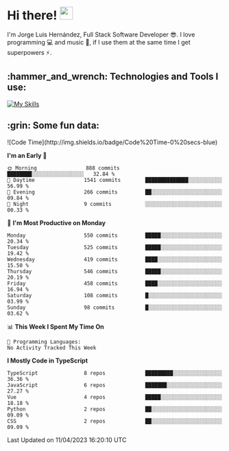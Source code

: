 <h1 align="left">
 <abc>
  <br>Hi there! <img src="https://user-images.githubusercontent.com/42378118/110234147-e3259600-7f4e-11eb-95be-0c4047144dea.gif" width="30"><br>
 </abc>
</h1>

I'm Jorge Luis Hernández, Full Stack Software Developer :sunglasses:. I love programming :computer: and music :musical_score:, if I use them at the same time I get superpowers :zap:. 


<h2 align="left">:hammer_and_wrench: Technologies and Tools I use:</h2>

[![My Skills](https://skillicons.dev/icons?i=js,ts,html,css,py,vue,react,next,nest,postgres,mysql)](https://skillicons.dev)

<h2 align="left">:grin: Some fun data:</h2>
<!--START_SECTION:waka-->
![Code Time](http://img.shields.io/badge/Code%20Time-0%20secs-blue)

**I'm an Early 🐤** 

```text
🌞 Morning                888 commits         ████████░░░░░░░░░░░░░░░░░   32.84 % 
🌆 Daytime                1541 commits        ██████████████░░░░░░░░░░░   56.99 % 
🌃 Evening                266 commits         ██░░░░░░░░░░░░░░░░░░░░░░░   09.84 % 
🌙 Night                  9 commits           ░░░░░░░░░░░░░░░░░░░░░░░░░   00.33 % 
```
📅 **I'm Most Productive on Monday** 

```text
Monday                   550 commits         █████░░░░░░░░░░░░░░░░░░░░   20.34 % 
Tuesday                  525 commits         █████░░░░░░░░░░░░░░░░░░░░   19.42 % 
Wednesday                419 commits         ████░░░░░░░░░░░░░░░░░░░░░   15.50 % 
Thursday                 546 commits         █████░░░░░░░░░░░░░░░░░░░░   20.19 % 
Friday                   458 commits         ████░░░░░░░░░░░░░░░░░░░░░   16.94 % 
Saturday                 108 commits         █░░░░░░░░░░░░░░░░░░░░░░░░   03.99 % 
Sunday                   98 commits          █░░░░░░░░░░░░░░░░░░░░░░░░   03.62 % 
```


📊 **This Week I Spent My Time On** 

```text
💬 Programming Languages: 
No Activity Tracked This Week
```

**I Mostly Code in TypeScript** 

```text
TypeScript               8 repos             █████████░░░░░░░░░░░░░░░░   36.36 % 
JavaScript               6 repos             ███████░░░░░░░░░░░░░░░░░░   27.27 % 
Vue                      4 repos             █████░░░░░░░░░░░░░░░░░░░░   18.18 % 
Python                   2 repos             ██░░░░░░░░░░░░░░░░░░░░░░░   09.09 % 
CSS                      2 repos             ██░░░░░░░░░░░░░░░░░░░░░░░   09.09 % 
```




 Last Updated on 11/04/2023 16:20:10 UTC
<!--END_SECTION:waka-->
